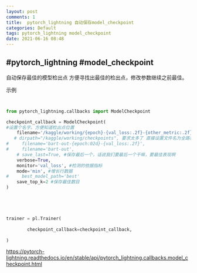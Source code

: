 ```yaml
---
layout: post
comments: 1
title:  pytorch_lightning 自动保存model_checkpoint
categories: Default
tags: pytorch_lightning model_checkpoint
date: 2021-06-16 08:48
---
```



 ## #pytorch_lightning #model_checkpoint

自动保存最佳的模型检出点
方便寻找出最佳的检出点，修改参数继续之前最佳。

示例

```python


from pytorch_lightning.callbacks import ModelCheckpoint

checkpoint_callback = ModelCheckpoint(
#设置个名字。方便知道检出点位置
    filename='/kaggle/working/{epoch}-{val_loss:.2f}-{other_metric:.2f}',
   # dirpath="/kaggle/working/checkpoints", 要求太多了 直接设置文件名为全路径来的简单
#     filename='bart-out-{epoch:02d}-{val_loss:.2f}',
#     filename='bart-out',
    # save_last=True, #保存最后一个，话说我们要最后一个干嘛，要最佳表现啊
    verbose=True,
    monitor='val_loss', #检测的依据指标
    mode='min', #增长行数据
#     best_model_path='best'
    save_top_k=2 #保存最佳数目
)





trainer = pl.Trainer(
 
        checkpoint_callback=checkpoint_callback,
 
)

```

https://pytorch-lightning.readthedocs.io/en/stable/api/pytorch_lightning.callbacks.model_checkpoint.html



